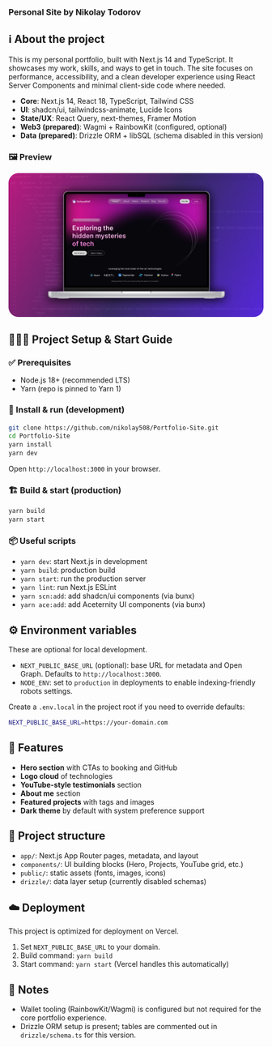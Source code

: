 ### Personal Site by Nikolay Todorov

## ℹ️ About the project
This is my personal portfolio, built with Next.js 14 and TypeScript. It showcases my work, skills, and ways to get in touch. The site focuses on performance, accessibility, and a clean developer experience using React Server Components and minimal client-side code where needed.

- **Core**: Next.js 14, React 18, TypeScript, Tailwind CSS
- **UI**: shadcn/ui, tailwindcss-animate, Lucide Icons
- **State/UX**: React Query, next-themes, Framer Motion
- **Web3 (prepared)**: Wagmi + RainbowKit (configured, optional)
- **Data (prepared)**: Drizzle ORM + libSQL (schema disabled in this version)

### 🖼️ Preview
<img alt="Portfolio preview" src="./public/images/png/portfolio-preview.png" width="1200" />


## 👨🏼‍💻 Project Setup & Start Guide

### ✅ Prerequisites
- Node.js 18+ (recommended LTS)
- Yarn (repo is pinned to Yarn 1)

### 🚀 Install & run (development)
```bash
git clone https://github.com/nikolay508/Portfolio-Site.git
cd Portfolio-Site
yarn install
yarn dev
```

Open `http://localhost:3000` in your browser.

### 🏗️ Build & start (production)
```bash
yarn build
yarn start
```

### 📦 Useful scripts
- `yarn dev`: start Next.js in development
- `yarn build`: production build
- `yarn start`: run the production server
- `yarn lint`: run Next.js ESLint
- `yarn scn:add`: add shadcn/ui components (via bunx)
- `yarn ace:add`: add Aceternity UI components (via bunx)


## ⚙️ Environment variables
These are optional for local development.

- `NEXT_PUBLIC_BASE_URL` (optional): base URL for metadata and Open Graph. Defaults to `http://localhost:3000`.
- `NODE_ENV`: set to `production` in deployments to enable indexing-friendly robots settings.

Create a `.env.local` in the project root if you need to override defaults:
```bash
NEXT_PUBLIC_BASE_URL=https://your-domain.com
```


## 🧩 Features
- **Hero section** with CTAs to booking and GitHub
- **Logo cloud** of technologies
- **YouTube-style testimonials** section
- **About me** section
- **Featured projects** with tags and images
- **Dark theme** by default with system preference support


## 📁 Project structure
- `app/`: Next.js App Router pages, metadata, and layout
- `components/`: UI building blocks (Hero, Projects, YouTube grid, etc.)
- `public/`: static assets (fonts, images, icons)
- `drizzle/`: data layer setup (currently disabled schemas)


## ☁️ Deployment
This project is optimized for deployment on Vercel.

1) Set `NEXT_PUBLIC_BASE_URL` to your domain.
2) Build command: `yarn build`
3) Start command: `yarn start` (Vercel handles this automatically)


## 📜 Notes
- Wallet tooling (RainbowKit/Wagmi) is configured but not required for the core portfolio experience.
- Drizzle ORM setup is present; tables are commented out in `drizzle/schema.ts` for this version.
